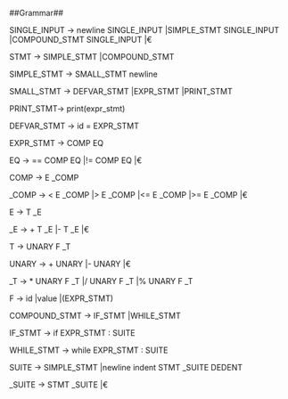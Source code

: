 ##Grammar##

SINGLE_INPUT -> newline SINGLE_INPUT
			   |SIMPLE_STMT SINGLE_INPUT
			   |COMPOUND_STMT SINGLE_INPUT
			   |€

STMT -> SIMPLE_STMT
	   |COMPOUND_STMT

SIMPLE_STMT -> SMALL_STMT newline

SMALL_STMT -> DEFVAR_STMT
			 |EXPR_STMT
			 |PRINT_STMT

PRINT_STMT-> print(expr_stmt)

DEFVAR_STMT -> id = EXPR_STMT

EXPR_STMT -> COMP EQ

EQ -> == COMP EQ
	 |!= COMP EQ
	 |€

COMP -> E _COMP

_COMP -> < E _COMP
		|> E _COMP
		|<= E _COMP
		|>= E _COMP
		|€

E -> T _E

_E -> + T _E
	 |- T _E
	 |€

T -> UNARY F _T

UNARY -> + UNARY
		|- UNARY
		|€

_T -> * UNARY F _T
	 |/ UNARY F _T
	 |% UNARY F _T

F  -> id
	 |value
	 |(EXPR_STMT)

COMPOUND_STMT -> IF_STMT
				|WHILE_STMT

IF_STMT -> if EXPR_STMT : SUITE

WHILE_STMT -> while EXPR_STMT : SUITE

SUITE -> SIMPLE_STMT
		|newline indent STMT _SUITE DEDENT

_SUITE -> STMT _SUITE
		 |€